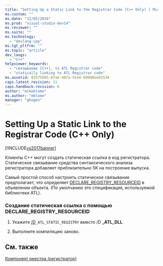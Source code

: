 ```yaml
---
title: "Setting Up a Static Link to the Registrar Code (C++ Only) | Microsoft Docs"
ms.custom: ""
ms.date: "12/05/2016"
ms.prod: "visual-studio-dev14"
ms.reviewer: ""
ms.suite: ""
ms.technology: 
  - "devlang-cpp"
ms.tgt_pltfrm: ""
ms.topic: "article"
dev_langs: 
  - "C++"
helpviewer_keywords: 
  - "связывание [C++], to ATL Registrar code"
  - "statically linking to ATL Registrar code"
ms.assetid: 835f5885-87a6-48fa-91e6-60988ee65538
caps.latest.revision: 11
caps.handback.revision: 6
author: "mikeblome"
ms.author: "mblome"
manager: "ghogen"
---
```

# Setting Up a Static Link to the Registrar Code (C++ Only)
[!INCLUDE[vs2017banner](../assembler/inline/includes/vs2017banner.md)]

Клиенты C\+\+ могут создать статическая ссылка в код регистратора.  Статическое связывание средства синтаксического анализа регистратора добавляет приблизительно 5K на построение выпуска.  
  
 Самый простой способ настроить статическое связывание предполагает, что определяет [DECLARE\_REGISTRY\_RESOURCEID](../Topic/DECLARE_REGISTRY_RESOURCEID.md) в объявлении объекта.  \(По умолчанию это спецификация, используемой библиотеки ATL\).  
  
### Создание статическая ссылка с помощью DECLARE\_REGISTRY\_RESOURCEID  
  
1.  Укажите [\/D](../build/reference/d-preprocessor-definitions.md)`_ATL_STATIC_REGISTRY` вместо \/D **\_ATL\_DLL**.  
  
2.  Выполните компиляцию заново.  
  
## См. также  
 [Компонент реестра \(регистратор\)](../atl/atl-registry-component-registrar.md)